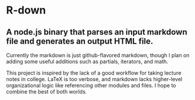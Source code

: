 R-down
======

A node.js binary that parses an input markdown file and generates an output HTML file.
--------------------------------------------------------------------------------------

Currently the markdown is just github-flavored markdown, though I plan on adding some useful additions such as partials, iterators, and math.

This project is inspired by the lack of a good workflow for taking lecture notes in college.  LaTeX is too verbose, and markdown lacks higher-level organizational logic like referencing other modules and files.  I hope to combine the best of both worlds.
